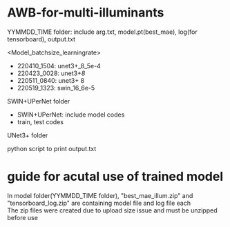 # AWB-for-multi-illuminants

YYMMDD_TIME folder: include arg.txt, model.pt(best_mae), log(for tensorboard), output.txt

<Model_batchsize_learningrate>
* 220410_1504: unet3+_8_5e-4 
* 220423_0028: unet3+_8_ 
* 220511_0840: unet3+ 8
* 220519_1323: swin_16_6e-5

SWIN+UPerNet folder
  - SWIN+UPerNet: include model codes
  - train, test codes
  
  
UNet3+ folder


python script to print output.txt   


guide for acutal use of trained model
=====

In model folder(YYMMDD_TIME folder), "best_mae_illum.zip" and "tensorboard_log.zip" are containing model file and log file each   
The zip files were created due to upload size issue and must be unzipped before use   
